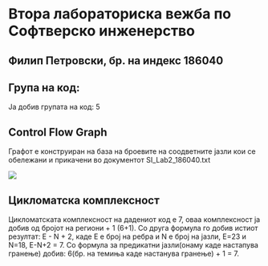 # Втора лабораториска вежба по Софтверско инженерство
## Филип Петровски, бр. на индекс 186040



## Група на код:
 Ја добив групата на код: 5
 
## Control Flow Graph

Графот е конструиран на база на броевите на соодветните јазли кои се обележани и прикачени во документот SI_Lab2_186040.txt

![](https://github.com/filippetrovski-si/SI_lab2_186040/blob/master/control%20flow%20graph.png)

## Цикломатска комплексност

Цикломатската комплексност на дадениот код е 7, оваа комплексност ја добив од бројот на региони + 1 (6+1).
Со друга формула го добив истиот резултат: E - N + 2, каде Е е број на ребра и N е број на јазли, Е=23 и N=18, Е-N+2 = 7.
Со формула за предикатни јазли(онаму каде настапува гранење) добив: 6(бр. на темиња каде настанува гранење) + 1 = 7.
